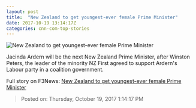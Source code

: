 ```yaml
---
layout: post
title:  "New Zealand to get youngest-ever female Prime Minister"
date: 2017-10-19 13:14:17Z
categories: cnn-com-top-stories
---
```


![New Zealand to get youngest-ever female Prime Minister](http://cdn.cnn.com/cnnnext/dam/assets/171019140232-jacinda-ardern-new-zealand-0926-01-super-tease.jpg)

Jacinda Ardern will be the next New Zealand Prime Minister, after Winston Peters, the leader of the minority NZ First agreed to support Ardern's Labour party in a coalition government.


Full story on F3News: [New Zealand to get youngest-ever female Prime Minister](http://www.f3nws.com/n/gGZrDH)

> Posted on: Thursday, October 19, 2017 1:14:17 PM
